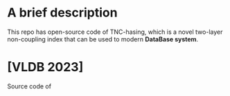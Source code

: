 # A brief description
This repo has open-source code of TNC-hasing, which is a novel two-layer non-coupling index that can be used to modern **DataBase system**.
# [VLDB 2023] 
Source code of 
